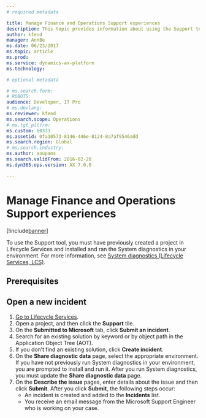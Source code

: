 ```yaml
---
# required metadata

title: Manage Finance and Operations Support experiences
description: This topic provides information about using the Support tool to on Microsoft Dynamics Lifecycle Services (LCS) to manage support incidents. 
author: kfend
manager: AnnBe
ms.date: 06/23/2017
ms.topic: article
ms.prod: 
ms.service: dynamics-ax-platform
ms.technology: 

# optional metadata

# ms.search.form: 
# ROBOTS: 
audience: Developer, IT Pro
# ms.devlang: 
ms.reviewer: kfend
ms.search.scope: Operations
# ms.tgt_pltfrm: 
ms.custom: 60373
ms.assetid: 0fa10573-8146-446e-8124-8a7af9546add
ms.search.region: Global
# ms.search.industry: 
ms.author: anupams
ms.search.validFrom: 2016-02-28
ms.dyn365.ops.version: AX 7.0.0

---
```


# Manage Finance and Operations Support experiences

[!include[banner](../includes/banner.md)]

To use the Support tool, you must have previously created a project in Lifecycle Services and installed and ran the System diagnostics in your environment. For more information, see [System diagnostics (Lifecycle Services, LCS)](ax-2012/system-diagnostics-lcs.md).

## Prerequisites

## Open a new incident
1.  [Go to Lifecycle Services](https://lcs.dynamics.com).
2.  Open a project, and then click the **Support** tile.
3. On the **Submitted to Microsoft** tab, click **Submit an incident**.
4.  Search for an existing solution by keyword or by object path in the Application Object Tree (AOT).
5.  If you don’t find an existing solution, click **Create incident**.
6.  On the **Share diagnostic data** page, select the appropriate environment. If you have not previously run System diagnostics in your environment, you are prompted to install and run it. After you run System diagnostics, you must update the **Share diagnostic data** page.
7.  On the **Describe the issue** pages, enter details about the issue and then click **Submit**.
    After you click **Submit**, the following steps occur:
    -   An incident is created and added to the **Incidents** list.
    -   You receive an email message from the Microsoft Support Engineer who is working on your case. 



